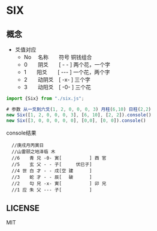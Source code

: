 # SIX

## 概念

- 爻值对应
  - No　 名称　　符号        铜钱组合
  - 0　　阴爻　　[ - - ]   两个花，一个字
  - 1　　阳爻　　[ --- ]   一个花，两个字
  - 2　　动阴爻　[ -x- ]   三个字
  - 3　　动阳爻　[ -0- ]   三个花

```js
import {Six} from "./six.js";

# 参数 从一爻到六爻(1, 2, 0, 0, 0, 3) 月柱(6,10) 日柱(2,2)
new Six([1, 2, 0, 0, 0, 3], [6, 10], [2, 2]).console()
new Six([3, 0, 0, 0, 0, 0], [0,0], [0, 0]).console()
```

console结果
```
  //庚戌月丙寅日  
  //山雷颐之地泽临 木  
  //6 　 青 兄 -0- 寅[　 　 　　　] 酉 官  
  //5 　 玄 父 - - 子[　 　 伏巳子] 　 　  
  //4 世 白 才 - - 戌[空 建 　　　] 　 　  
  //3 　 蛇 才 - - 辰[　 破 　　　] 　 　  
  //2 　 勾 兄 -x- 寅[　 　 　　　] 卯 兄  
  //1 应 朱 父 --- 子[　 　 　　　] 　 
```

## LICENSE

  MIT
